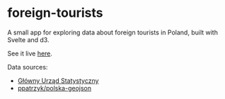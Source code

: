# foreign-tourists

A small app for exploring data about foreign tourists in Poland, built with Svelte and d3.

See it live [here](https://ppatrzyk.github.io/foreign-tourists).

Data sources: 
- [Główny Urząd Statystyczny](https://bdl.stat.gov.pl/BDL/start)
- [ppatrzyk/polska-geojson](https://github.com/ppatrzyk/polska-geojson)
